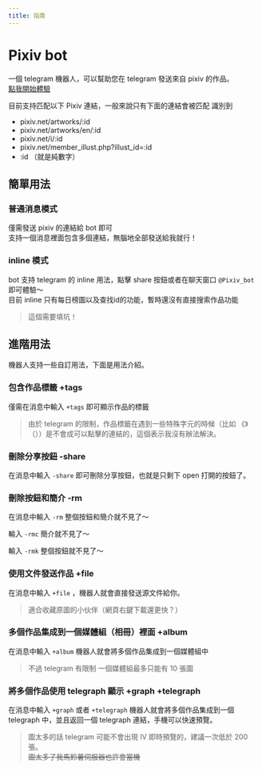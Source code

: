 ```yaml
---
title: 指南
---
```

<!-- translate by zhconvert.org -->
# Pixiv bot
一個 telegram 機器人，可以幫助您在 telegram 發送來自 pixiv 的作品。  
[點我開始體驗](tg://resolve?domain=pixiv_bot&start=67953985)  


目前支持匹配以下 Pixiv 連結，一般來說只有下面的連結會被匹配 識別到
- pixiv.net/artworks/:id
- pixiv.net/artworks/en/:id
- pixiv.net/i/:id
- pixiv.net/member_illust.php?illust_id=:id
- :id （就是純數字）
## 簡單用法
### 普通消息模式
僅需發送 pixiv 的連結給 bot 即可  
支持一個消息裡面包含多個連結，無腦地全部發送給我就行！

### inline 模式
bot 支持 telegram 的 inline 用法，點擊 share 按鈕或者在聊天窗口 `@Pixiv_bot` 即可體驗～  
目前 inline 只有每日榜圖以及查找id的功能，暫時還沒有直接搜索作品功能

> 這個需要填坑！

## 進階用法
機器人支持一些自訂用法，下面是用法介紹。

### 包含作品標籤 +tags
僅需在消息中輸入 `+tags` 即可顯示作品的標籤  
> 由於 telegram 的限制，作品標籤在遇到一些特殊字元的時候（比如 《》（））是不會成可以點擊的連結的，這個表示我沒有辦法解決。  

### 刪除分享按鈕 -share
在消息中輸入 `-share` 即可刪除分享按鈕，也就是只剩下 open 打開的按鈕了。

### 刪除按鈕和簡介 -rm

在消息中輸入 `-rm` 整個按鈕和簡介就不見了～

輸入 `-rmc` 簡介就不見了～

輸入 `-rmk` 整個按鈕就不見了～

### 使用文件發送作品 +file

在消息中輸入 `+file` ，機器人就會直接發送源文件給你。  
> 適合收藏原圖的小伙伴（網頁右鍵下載還更快？）

### 多個作品集成到一個媒體組（相冊）裡面 +album

在消息中輸入 `+album` 機器人就會將多個作品集成到一個媒體組中  
> 不過 telegram 有限制 一個媒體組最多只能有 10 張圖

### 將多個作品使用 telegraph 顯示 +graph +telegraph

在消息中輸入 `+graph` 或者 `+telegraph` 機器人就會將多個作品集成到一個 telegraph 中，並且返回一個 telegraph 連結，手機可以快速預覽。

> 圖太多的話 telegram 可能不會出現 IV 即時預覽的，建議一次低於 200 張。  
~~圖太多了我馬鈴薯伺服器也許會當機~~
